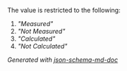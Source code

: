 The value is restricted to the following: 

 1. _"Measured"_
 2. _"Not Measured"_
 3. _"Calculated"_
 4. _"Not Calculated"_

_Generated with [json-schema-md-doc](https://brianwendt.github.io/json-schema-md-doc/)_